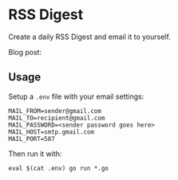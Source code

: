 # RSS Digest

Create a daily RSS Digest and email it to yourself.

Blog post:

## Usage

Setup a `.env` file with your email settings:

```
MAIL_FROM=sender@gmail.com
MAIL_TO=recipient@gmail.com
MAIL_PASSWORD=<sender password goes here>
MAIL_HOST=smtp.gmail.com
MAIL_PORT=587
```

Then run it with:
```
eval $(cat .env) go run *.go
```

